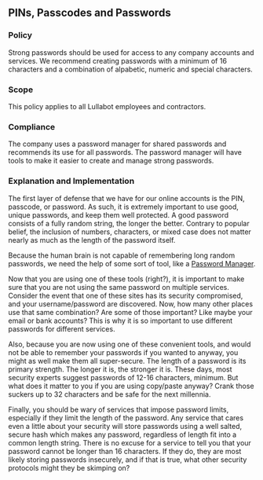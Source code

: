 ## PINs, Passcodes and Passwords

### Policy
Strong passwords should be used for access to any company accounts and services. We recommend creating passwords with a minimum of 16 characters and a combination of alpabetic, numeric and special characters.

### Scope
This policy applies to all Lullabot employees and contractors.

### Compliance
The company uses a password manager for shared passwords and recommends its use for all passwords. The password manager will have tools to make it easier to create and manage strong passwords.

### Explanation and Implementation
The first layer of defense that we have for our online accounts is the PIN, passcode, or password. As such, it is extremely important to use good, unique passwords, and keep them well protected. A good password consists of a fully random string, the longer the better. Contrary to popular belief, the inclusion of numbers, characters, or mixed case does not matter nearly as much as the length of the password itself.

Because the human brain is not capable of remembering long random passwords, we need the help of some sort of tool, like a [Password Manager](../../content/access/password_managers.html).

Now that you are using one of these tools (right?), it is important to make sure that you are not using the same password on multiple services. Consider the event that one of these sites has its security compromised, and your username/password are discovered. Now, how many other places use that same combination? Are some of those important? Like maybe your email or bank accounts? This is why it is so important to use different passwords for different services.

Also, because you are now using one of these convenient tools, and would not be able to remember your passwords if you wanted to anyway, you might as well make them all super-secure. The length of a password is its primary strength. The longer it is, the stronger it is. These days, most security experts suggest
passwords of 12-16 characters, minimum. But what does it matter to you if you are using copy/paste anyway? Crank those suckers up to 32 characters and be safe for the next millennia.

Finally, you should be wary of services that impose password limits, especially if they limit the length of the password. Any service that cares even a little about your security will store passwords using a well salted, secure hash which makes any password, regardless of length fit into a common length string.
There is no excuse for a service to tell you that your password cannot be longer than 16 characters. If they do, they are most likely storing passwords insecurely, and if that is true, what other security protocols might they be skimping on?